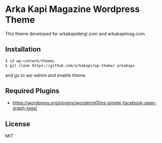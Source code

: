 # Arka Kapi Magazine Wordpress Theme

This theme developed for arkakapidergi.com and arkakapimag.com.

## Installation

```sh
$ cd wp-content/themes
$ git clone https://github.com/arkakapi/wp-theme/ arkakapi
```

and go to wp-admin and enable theme.

## Required Plugins

- https://wordpress.org/plugins/wonderm00ns-simple-facebook-open-graph-tags/


License
----
MIT